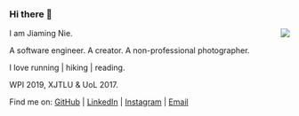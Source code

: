 ### Hi there 👋 

<img align="right" src="https://github-readme-stats.vercel.app/api?username=jmnie&count_private=true&show_icons=true&hide_title=true&theme=cobalt" />

I am Jiaming Nie. 

A software engineer. A creator. A non-professional photographer. 

I love running | hiking | reading. 

WPI 2019, XJTLU & UoL 2017.

Find me on: [GitHub](https://github.com/jmnie) | [LinkedIn](https://www.linkedin.com/in/jmnie/) | [Instagram](https://www.instagram.com/ammannecho/) | [Email](mailto:jiaming.nie13@gmail.com)


<!--
**jmnie/jmnie** is a ✨ _special_ ✨ repository because its `README.md` (this file) appears on your GitHub profile.



Here are some ideas to get you started:

- 🔭 I’m currently working on ...
- 🌱 I’m currently learning ...
- 👯 I’m looking to collaborate on ...
- 🤔 I’m looking for help with ...
- 💬 Ask me about ...
- 📫 How to reach me: ...
- 😄 Pronouns: ...
- ⚡ Fun fact: ...
-->

